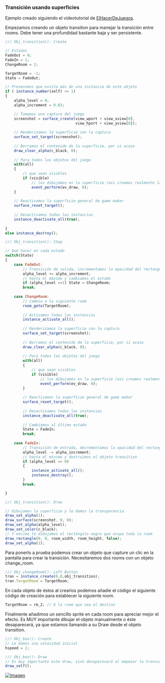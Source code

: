 ### Transición usando superficies

Ejemplo creado siguiendo el videotutorial de [ElHacerDeJuegos](https://www.youtube.com/watch?v=0Sf-j3ngci8).

Empezamos creando un objeto transition para manejar la transición entre rooms. Debe tener una profundidad bastante baja y ser persistente.

```javascript
/// Obj_transition(): Create

// Estados
FadeOut = 0;
FadeIn = 1;
ChangeRoom = 2;

TargetRoom = -1;
State = FadeOut;

// Prevenimos que exista más de una instancia de este objeto
if ( instance_number(self) <= 1)
{
    alpha_level = 0;
    alpha_increment = 0.03;

    // Tomamos una captura del juego    
    screenshot = surface_create(view_wport + view_xview[0],
                                view_hport + view_yview[0]);
    
    // Renderizamos la superficie con la captura
    surface_set_target(screenshot);
    
    // Borramos el contenido de la superficie, por si acaso
    draw_clear_alpha(c_black, 0); 
    
    // Para todos los objetos del juego
    with(all)
    {
        // que sean visibles
        if (visible)
            // los dibujamos en la superficie (asi creamos realmente la captura)
            event_perform(ev_draw, 0);
    }
    
    // Reactivamos la superficie general de game maker
    surface_reset_target();
    
    // Desactivamos todas las instancias
    instance_deactivate_all(true);
    
}
else instance_destroy();
```

```javascript
/// Obj_transition(): Step

// Qué hacer en cada estado
switch(State)
{
    case FadeOut:
        // Transición de salida, incrementamos la opacidad del rectangulo oscuro
        alpha_level += alpha_increment;
        // hasta el máximo y cambiamos el estado
        if (alpha_level >=1) State = ChangeRoom;
        break;
    
    case ChangeRoom:
        // Cambio a la siguiente room
        room_goto(TargetRoom);
    
        // Activamos todas las instancias
        instance_activate_all();
        
        // Renderizamos la superficie con la captura
        surface_set_target(screenshot);
        
        // Borramos el contenido de la superficie, por si acaso
        draw_clear_alpha(c_black, 0);
        
        // Para todos los objetos del juego
        with(all)
        {
            // que sean visibles
            if (visible)
                // los dibujamos en la superficie (asi creamos realmente la captura)
                event_perform(ev_draw, 0);
        }
        
        // Reactivamos la superficie general de game maker
        surface_reset_target();
        
        // Desactivamos todas las instancias
        instance_deactivate_all(true);
        
        // Cambiamos al último estado
        State = FadeIn;
        break;
    
    case FadeIn:
        // Transición de entrada, decrementamos la opacidad del rectangulo oscuro
        alpha_level -= alpha_increment;
        // hasta el mínimo y destruimos el objeto transition
        if (alpha_level <= 0)
        {
            instance_activate_all();
            instance_destroy();
        }
        break;

}
```

```javascript
/// Obj_transition(): Draw

// Dibujamos la superficie y le damos la transparencia
draw_set_alpha(1);
draw_surface(screenshot, 0, 0);
draw_set_alpha(alpha_level);
draw_set_color(c_black);
// Y encima le dibujamos el rectángulo negro que ocupa toda la room
draw_rectangle(0, 0, room_width, room_height, false);
draw_set_alpha(1);
```

Para ponerlo a prueba podemos crear un objeto que capture un clic en la pantalla para crear la transición. Necesitaremos dos rooms con un objeto change_room.

```javascript
/// Obj_changeRoom(): Left Button
tran = instance_create(0,0,obj_transition);
tran.TargetRoom = TargetRoom;
```

En cada objeto de éstos al crearlos podemos añadie el código el siguiente código de creación para establecer la siguiente room.

```javascript
TargetRoom = rm_2; // O la room que sea el destino
```

Finalmente añadimos un sencillo sprite en cada room para apreciar mejor el efecto. Es MUY importante dibujar el objeto manualmente o éste desaparecerá, ya que estamos llamando a su Draw desde el objeto transition.

```javascript
/// Obj_box(): Create
// Le damos una velocidad inicial
hspeed = 2;
```

```javascript
/// Obj_box(): Draw
// Es muy importante este draw, sinó desaparecerá al empezar la transicion
draw_self(); 
```

[![Imagen](https://github.com/hcosta/referencia-gml/raw/master/aprendizaje/basicos/19_transicion_con_superficies.gmx/captura.jpg)](https://github.com/hcosta/referencia-gml/raw/master/aprendizaje/basicos/19_transicion_con_superficies.gmx/captura.jpg)